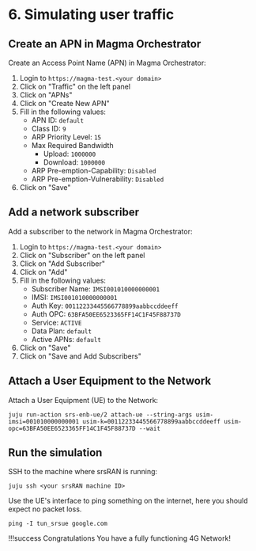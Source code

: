 # 6. Simulating user traffic

## Create an APN in Magma Orchestrator

Create an Access Point Name (APN) in Magma Orchestrator:

1. Login to `https://magma-test.<your domain>`
2. Click on "Traffic" on the left panel
3. Click on "APNs"
4. Click on "Create New APN"
5. Fill in the following values:
      * APN ID: `default`
      * Class ID: `9`
      * ARP Priority Level: `15`
      * Max Required Bandwidth
           * Upload: `1000000`
           * Download: `1000000`
   * ARP Pre-emption-Capability: `Disabled`
   * ARP Pre-emption-Vulnerability: `Disabled`
6. Click on "Save"

## Add a network subscriber 

Add a subscriber to the network in Magma Orchestrator:

1. Login to `https://magma-test.<your domain>`
2. Click on "Subscriber" on the left panel
3. Click on "Add Subscriber"
4. Click on "Add"
5. Fill in the following values:
    * Subscriber Name: `IMSI001010000000001`
    * IMSI: `IMSI001010000000001`
    * Auth Key: `00112233445566778899aabbccddeeff`
    * Auth OPC: `63BFA50EE6523365FF14C1F45F88737D`
    * Service: `ACTIVE`
    * Data Plan: `default`
    * Active APNs: `default`
6. Click on "Save"
7. Click on "Save and Add Subscribers"

## Attach a User Equipment to the Network

Attach a User Equipment (UE) to the Network:

```console
juju run-action srs-enb-ue/2 attach-ue --string-args usim-imsi=001010000000001 usim-k=00112233445566778899aabbccddeeff usim-opc=63BFA50EE6523365FF14C1F45F88737D --wait
```

## Run the simulation

SSH to the machine where srsRAN is running:

```console
juju ssh <your srsRAN machine ID>
```

Use the UE's interface to ping something on the internet, here you should expect no packet loss.

```console
ping -I tun_srsue google.com
```

!!!success Congratulations
      You have a fully functioning 4G Network!
